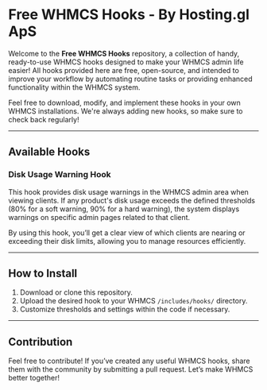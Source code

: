 # Free WHMCS Hooks - By Hosting.gl ApS

Welcome to the **Free WHMCS Hooks** repository, a collection of handy, ready-to-use WHMCS hooks designed to make your WHMCS admin life easier! All hooks provided here are free, open-source, and intended to improve your workflow by automating routine tasks or providing enhanced functionality within the WHMCS system.

Feel free to download, modify, and implement these hooks in your own WHMCS installations. We're always adding new hooks, so make sure to check back regularly!

---

## Available Hooks

### Disk Usage Warning Hook

This hook provides disk usage warnings in the WHMCS admin area when viewing clients. If any product's disk usage exceeds the defined thresholds (80% for a soft warning, 90% for a hard warning), the system displays warnings on specific admin pages related to that client.

By using this hook, you’ll get a clear view of which clients are nearing or exceeding their disk limits, allowing you to manage resources efficiently.


---

## How to Install

1. Download or clone this repository.
2. Upload the desired hook to your WHMCS `/includes/hooks/` directory.
3. Customize thresholds and settings within the code if necessary.

---

## Contribution

Feel free to contribute! If you’ve created any useful WHMCS hooks, share them with the community by submitting a pull request. Let’s make WHMCS better together!
